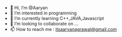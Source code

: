 - 👋 Hi, I’m @Aaryan
- 👀 I’m interested in programming
- 🌱 I’m currently learning C++,JAVA,Javascript
- 💞️ I’m looking to collaborate on ...
- 📫 How to reach me : itsaaryanagrawal@gmail.com

<!---
AaryanRN/AaryanRN is a ✨ special ✨ repository because its `README.md` (this file) appears on your GitHub profile.
You can click the Preview link to take a look at your changes.
--->
